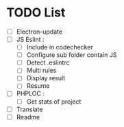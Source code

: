 TODO List
=========

* [ ] Electron-update
* [ ] JS Eslint :
  * [ ] Include in codechecker
  * [ ] Configure sub folder contain JS
  * [ ] Detect .eslintrc
  * [ ] Multi rules
  * [ ] Display result
  * [ ] Resume
* [ ] PHPLOC :
  * [ ] Get stats of project
* [ ] Translate
* [ ] Readme
